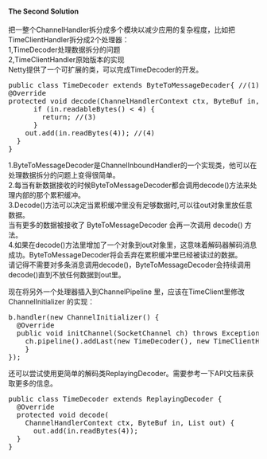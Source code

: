 #### The Second Solution
把一整个ChannelHandler拆分成多个模块以减少应用的复杂程度，比如把TimeClientHandler拆分成2个处理器：<br>
1,TimeDecoder处理数据拆分的问题<br>
2,TimeClientHandler原始版本的实现<br>
Netty提供了一个可扩展的类，可以完成TimeDecoder的开发。<br>
<pre>
public class TimeDecoder extends ByteToMessageDecoder{ //(1)
@Override
protected void decode(ChannelHandlerContext ctx, ByteBuf in, List&lt;Object&gt; out){ //(2)
      if (in.readableBytes() < 4) {
        return; //(3)
      }
    out.add(in.readBytes(4)); //(4)
  }
}
</pre>

1.ByteToMessageDecoder是ChannelInboundHandler的一个实现类，他可以在处理数据拆分的问题上变得很简单。<br>
2.每当有新数据接收的时候ByteToMessageDecoder都会调用decode()方法来处理内部的那个累积缓冲。<br>
3.Decode()方法可以决定当累积缓冲里没有足够数据时,可以往out对象里放任意数据。<br>
当有更多的数据被接收了 ByteToMessageDecoder 会再一次调用 decode() 方法。<br>
4.如果在decode()方法里增加了一个对象到out对象里，这意味着解码器解码消息成功。ByteToMessageDecoder将会丢弃在累积缓冲里已经被读过的数据。<br>
请记得不需要对多条消息调用decode()，ByteToMessageDecoder会持续调用decode()直到不放任何数据到out里。<br>

现在将另外一个处理器插入到ChannelPipeline 里，应该在TimeClient里修改ChannelInitializer 的实现：<br>
<pre>
b.handler(new ChannelInitializer<SocketChannel>() {
  @Override
  public void initChannel(SocketChannel ch) throws Exception {
    ch.pipeline().addLast(new TimeDecoder(), new TimeClientHandler());
    }
});
</pre>

还可以尝试使用更简单的解码类ReplayingDecoder。需要参考一下API文档来获取更多的信息。<br>
<pre>
public class TimeDecoder extends ReplayingDecoder<Void> {
  @Override
  protected void decode(
    ChannelHandlerContext ctx, ByteBuf in, List<Object> out) {
      out.add(in.readBytes(4));
  }
}
</pre>

